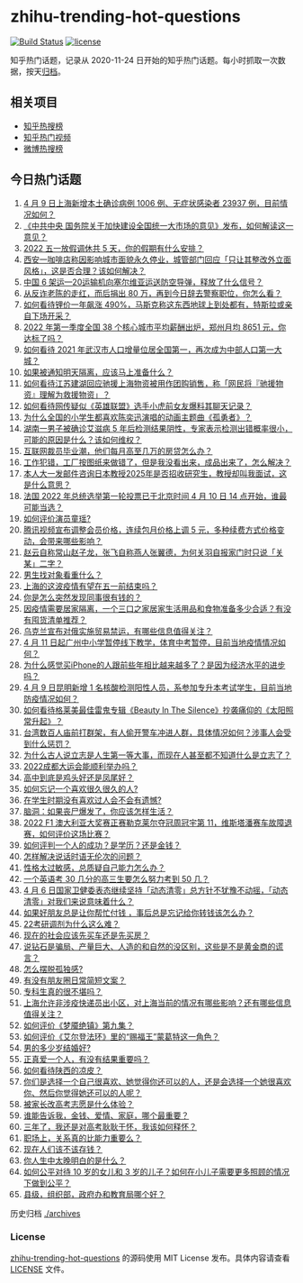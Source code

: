 # zhihu-trending-hot-questions

[![Build Status](https://github.com/justjavac/zhihu-trending-hot-questions/workflows/ci/badge.svg?branch=master)](https://github.com/justjavac/zhihu-trending-hot-questions/actions)
[![license](https://img.shields.io/github/license/justjavac/zhihu-trending-hot-questions)](https://github.com/justjavac/zhihu-trending-hot-questions/blob/master/LICENSE)

知乎热门话题，记录从 2020-11-24 日开始的知乎热门话题。每小时抓取一次数据，按天[归档](./archives)。

## 相关项目

- [知乎热搜榜](https://github.com/justjavac/zhihu-trending-top-search)
- [知乎热门视频](https://github.com/justjavac/zhihu-trending-hot-video)
- [微博热搜榜](https://github.com/justjavac/weibo-trending-hot-search)

## 今日热门话题

<!-- BEGIN -->
<!-- 最后更新时间 Mon Apr 11 2022 01:07:27 GMT+0800 (China Standard Time) -->

1. [4 月 9 日上海新增本土确诊病例 1006 例、无症状感染者 23937 例，目前情况如何？](https://www.zhihu.com/question/527037699)
1. [《中共中央 国务院关于加快建设全国统一大市场的意见》发布，如何解读这一意见？](https://www.zhihu.com/question/527125040)
1. [2022 五一放假调休共 5 天，你的假期有什么安排？](https://www.zhihu.com/question/527101049)
1. [西安一咖啡店称因影响城市面貌永久停业，城管部门回应「只让其整改外立面风格」，这是否合理？该如何解决？](https://www.zhihu.com/question/527076775)
1. [中国 6 架运—20运输机向塞尔维亚运送防空导弹，释放了什么信号？](https://www.zhihu.com/question/527119096)
1. [从反诈老陈的走红，而后捐出 80 万，再到今日辞去警察职位，你怎么看？](https://www.zhihu.com/question/526711777)
1. [如何看待锂价一年飙涨 490%，马斯克称这东西地球上到处都有，特斯拉或亲自下场开采？](https://www.zhihu.com/question/526927133)
1. [2022 年第一季度全国 38 个核心城市平均薪酬出炉，郑州月均 8651 元，你达标了吗？](https://www.zhihu.com/question/526774651)
1. [如何看待 2021 年武汉市人口增量位居全国第一，再次成为中部人口第一大城？](https://www.zhihu.com/question/526549770)
1. [如果被通知明天隔离，应该马上准备什么？](https://www.zhihu.com/question/526125037)
1. [如何看待江苏建湖回应驰援上海物资被用作团购销售，称「网民将『驰援物资』理解为救援物资」？](https://www.zhihu.com/question/527100549)
1. [如何看待网传疑似《英雄联盟》选手小虎前女友爆料其聊天记录？](https://www.zhihu.com/question/526924339)
1. [为什么全国的小学生都喜欢陈奕迅演唱的动画主题曲《孤勇者》？](https://www.zhihu.com/question/524618865)
1. [湖南一男子被确诊艾滋病 5 年后检测结果阴性，专家表示检测出错概率很小，可能的原因是什么？该如何维权？](https://www.zhihu.com/question/527045561)
1. [互联网裁员毕业潮，他们每月高至几万的房贷怎么办？](https://www.zhihu.com/question/526865537)
1. [工作犯错，工厂按图纸来做错了，但是我没看出来，成品出来了，怎么解决？](https://www.zhihu.com/question/526472027)
1. [本人大一发邮件咨询日本教授2025年是否招收研究生，教授却叫我面试，这是什么意思？](https://www.zhihu.com/question/526669724)
1. [法国 2022 年总统选举第一轮投票已于北京时间 4 月 10 日 14 点开始，谁最可能当选？](https://www.zhihu.com/question/527093182)
1. [如何评价演员童瑶?](https://www.zhihu.com/question/374564039)
1. [腾讯视频宣布调整会员价格，连续包月价格上调 5 元，多种续费方式价格变动，会带来哪些影响？](https://www.zhihu.com/question/526941511)
1. [赵云自称常山赵子龙，张飞自称燕人张翼德，为何关羽自报家门时只说「关某」二字？](https://www.zhihu.com/question/496283247)
1. [男生找对象看重什么？](https://www.zhihu.com/question/292443025)
1. [上海的这波疫情有望在五一前结束吗？](https://www.zhihu.com/question/526631490)
1. [你是怎么突然发现同事很有钱的？](https://www.zhihu.com/question/521349541)
1. [因疫情需要居家隔离，一个三口之家居家生活用品和食物准备多少合适？有没有囤货清单推荐？](https://www.zhihu.com/question/526917754)
1. [乌克兰宣布对俄实施贸易禁运，有哪些信息值得关注？](https://www.zhihu.com/question/527096640)
1. [4 月 11 日起广州中小学暂停线下教学，体育中考暂停，目前当地疫情情况如何？](https://www.zhihu.com/question/527116196)
1. [为什么感觉买iPhone的人跟前些年相比越来越多了？是因为经济水平的进步吗？](https://www.zhihu.com/question/527088204)
1. [4 月 9 日昆明新增 1 名核酸检测阳性人员，系参加专升本考试学生，目前当地防疫情况如何？](https://www.zhihu.com/question/527056541)
1. [如何看待格莱美最佳雷鬼专辑《Beauty In The Silence》抄袭痛仰的《太阳照常升起》？](https://www.zhihu.com/question/526299023)
1. [台湾数百人庙前打群架，有人偷开警车冲进人群，具体情况如何？涉事人会受到什么惩罚？](https://www.zhihu.com/question/527055342)
1. [为什么古人说立志是人生第一等大事，而现在人甚至都不知道什么是立志了？](https://www.zhihu.com/question/526201211)
1. [2022成都大运会能顺利举办吗？](https://www.zhihu.com/question/526411137)
1. [高中到底是鸡头好还是凤尾好？](https://www.zhihu.com/question/527153587)
1. [如何忘记一个喜欢很久很久的人?](https://www.zhihu.com/question/526992491)
1. [在学生时期没有喜欢过人会不会有遗憾?](https://www.zhihu.com/question/525997238)
1. [脑洞：如果丧尸爆发了，你应该怎样生活？](https://www.zhihu.com/question/268471246)
1. [2022 F1 澳大利亚大奖赛正赛勒克莱尔夺冠周冠宇第 11，维斯塔潘赛车故障退赛，如何评价这场比赛？](https://www.zhihu.com/question/527071195)
1. [如何评判一个人的成功？是学历？还是金钱？](https://www.zhihu.com/question/527048898)
1. [怎样解决说话时语无伦次的问题？](https://www.zhihu.com/question/30881470)
1. [性格太过敏感，总质疑自己能力怎么办？](https://www.zhihu.com/question/527055105)
1. [一个英语考 30 几分的高三生要怎么努力考到 50 几？](https://www.zhihu.com/question/526165061)
1. [4 月 6 日国家卫健委表态继续坚持「动态清零」总方针不犹豫不动摇，「动态清零」对我们来说意味着什么？](https://www.zhihu.com/question/526406235)
1. [如果好朋友总是让你帮忙付钱 ，事后总是忘记给你转钱该怎么办？](https://www.zhihu.com/question/526878562)
1. [22考研调剂为什么这么难？](https://www.zhihu.com/question/526480483)
1. [现在的社会应该先买车还是先买房？](https://www.zhihu.com/question/527088353)
1. [说钻石是骗局、产量巨大、人造的和自然的没区别，这些是不是黄金商的谎言？](https://www.zhihu.com/question/515131056)
1. [怎么摆脱孤独感?](https://www.zhihu.com/question/527116885)
1. [有没有朋友圈日常简短文案？](https://www.zhihu.com/question/476906799)
1. [专科生真的很不堪吗？](https://www.zhihu.com/question/524677210)
1. [上海允许非涉疫快递员出小区，对上海当前的情况有哪些影响？还有哪些信息值得关注？](https://www.zhihu.com/question/526671947)
1. [如何评价《梦魇绝镇》第九集？](https://www.zhihu.com/question/525783395)
1. [如何评价《艾尔登法环》里的“赐福王”蒙葛特这一角色？](https://www.zhihu.com/question/524767521)
1. [男的多少岁结婚好?](https://www.zhihu.com/question/526671306)
1. [正真爱一个人，有没有结果重要吗？](https://www.zhihu.com/question/527047953)
1. [如何看待陕西的凉皮？](https://www.zhihu.com/question/24291889)
1. [你们是选择一个自己很喜欢、她觉得你还可以的人，还是会选择一个她很喜欢你、然后你觉得她还可以的人呢？](https://www.zhihu.com/question/527037361)
1. [被家长改高考志愿是什么体验？](https://www.zhihu.com/question/63765132)
1. [谁能告诉我，金钱、爱情、家庭，哪个最重要？](https://www.zhihu.com/question/527088186)
1. [三年了，我还是对高考耿耿于怀，我该如何释怀？](https://www.zhihu.com/question/527078182)
1. [职场上，关系真的比能力重要么？](https://www.zhihu.com/question/520774936)
1. [现在人们该不该存钱？](https://www.zhihu.com/question/525681257)
1. [你人生中太晚明白的是什么？](https://www.zhihu.com/question/520862811)
1. [如何公平对待 10 岁的女儿和 3 岁的儿子？如何在小儿子需要更多照顾的情况下做到公平？](https://www.zhihu.com/question/524976027)
1. [县级，组织部，政府办和教育局哪个好？](https://www.zhihu.com/question/524314745)

<!-- END -->

历史归档 [./archives](./archives)

### License

[zhihu-trending-hot-questions](https://github.com/justjavac/zhihu-trending-hot-questions)
的源码使用 MIT License 发布。具体内容请查看 [LICENSE](./LICENSE) 文件。

